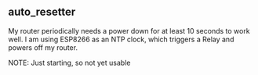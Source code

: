 ## auto_resetter

My router periodically needs a power down for at least 10 seconds to work well. 
I am using ESP8266 as an NTP clock, which triggers a Relay and powers off my router.

NOTE: Just starting, so not yet usable